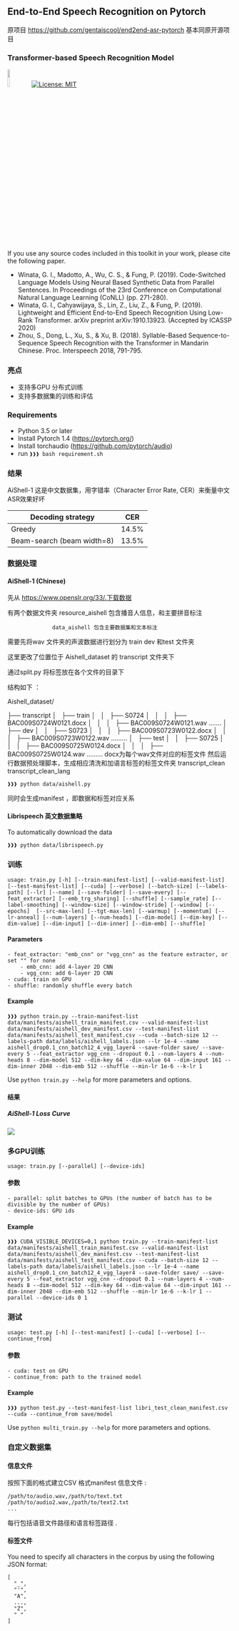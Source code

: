 ## End-to-End Speech Recognition on Pytorch
原项目 https://github.com/gentaiscool/end2end-asr-pytorch
基本同原开源项目
### Transformer-based Speech Recognition Model

<img src="img/pytorch-logo-dark.png" width="10%"> [![License: MIT](https://img.shields.io/badge/License-MIT-yellow.svg)](https://opensource.org/licenses/MIT) 

If you use any source codes included in this toolkit in your work, please cite the following paper.
- Winata, G. I., Madotto, A., Wu, C. S., & Fung, P. (2019). Code-Switched Language Models Using Neural Based Synthetic Data from Parallel Sentences. In Proceedings of the 23rd Conference on Computational Natural Language Learning (CoNLL) (pp. 271-280).
- Winata, G. I., Cahyawijaya, S., Lin, Z., Liu, Z., & Fung, P. (2019). Lightweight and Efficient End-to-End Speech Recognition Using Low-Rank Transformer. arXiv preprint arXiv:1910.13923. (Accepted by ICASSP 2020)
- Zhou, S., Dong, L., Xu, S., & Xu, B. (2018). Syllable-Based Sequence-to-Sequence Speech Recognition with the Transformer in Mandarin Chinese. Proc. Interspeech 2018, 791-795.

### 亮点
- 支持多GPU 分布式训练
- 支持多数据集的训练和评估

### Requirements
- Python 3.5 or later
- Install Pytorch 1.4 (https://pytorch.org/)
- Install torchaudio (https://github.com/pytorch/audio)
- run ``❱❱❱ bash requirement.sh``

### 结果
AiShell-1
这是中文数据集，用字错率（Character Error Rate, CER）来衡量中文ASR效果好坏

| Decoding strategy | CER |
| ------------- | ------------- |
| Greedy | 14.5% |
| Beam-search (beam width=8) | 13.5% |

### 数据处理
#### AiShell-1 (Chinese)
先从 https://www.openslr.org/33/.下载数据

有两个数据文件夹  resource_aishell  包含播音人信息，和主要拼音标注

                  data_aishell 包含主要数据集和文本标注


需要先将wav 文件夹的声波数据进行划分为 train  dev 和test 文件夹

这里更改了位置位于 Aishell_dataset 的 transcript 文件夹下

通过split.py  将标签放在各个文件的目录下

结构如下 ：

Aishell_dataset/

├── transcript
│   ├── train
│   │   ├── S0724
│   │   │   ├── BAC009S0724W0121.docx
│   │   │   ├── BAC009S0724W0121.wav
.......
│   ├──  dev
│   │   ├── S0723
│   │   │   ├── BAC009S0723W0122.docx
│   │   │   ├── BAC009S0723W0122.wav
.........
│   ├── test
│   │   ├── S0725
│   │   │   ├── BAC009S0725W0124.docx
│   │   │   ├── BAC009S0725W0124.wav
.........
docx为每个wav文件对应的标签文件
然后运行数据预处理脚本，生成相应清洗和加语言标签的标签文件夹
       transcript_clean
       transcript_clean_lang

```console
❱❱❱ python data/aishell.py
```
同时会生成manifest ，即数据和标签对应关系

#### Librispeech  英文数据集略  
To automatically download the data
```console
❱❱❱ python data/librispeech.py
```

### 训练
```console
usage: train.py [-h] [--train-manifest-list] [--valid-manifest-list] [--test-manifest-list] [--cuda] [--verbose] [--batch-size] [--labels-path] [--lr] [--name] [--save-folder] [--save-every] [--feat_extractor] [--emb_trg_sharing] [--shuffle] [--sample_rate] [--label-smoothing] [--window-size] [--window-stride] [--window] [--epochs]  [--src-max-len] [--tgt-max-len] [--warmup] [--momentum] [--lr-anneal] [--num-layers] [--num-heads] [--dim-model] [--dim-key] [--dim-value] [--dim-input] [--dim-inner] [--dim-emb] [--shuffle]
```
#### Parameters
```
- feat_extractor: "emb_cnn" or "vgg_cnn" as the feature extractor, or set "" for none
    - emb_cnn: add 4-layer 2D CNN
    - vgg_cnn: add 6-layer 2D CNN
- cuda: train on GPU
- shuffle: randomly shuffle every batch
```

#### Example
```console
❱❱❱ python train.py --train-manifest-list data/manifests/aishell_train_manifest.csv --valid-manifest-list data/manifests/aishell_dev_manifest.csv --test-manifest-list data/manifests/aishell_test_manifest.csv --cuda --batch-size 12 --labels-path data/labels/aishell_labels.json --lr 1e-4 --name aishell_drop0.1_cnn_batch12_4_vgg_layer4 --save-folder save/ --save-every 5 --feat_extractor vgg_cnn --dropout 0.1 --num-layers 4 --num-heads 8 --dim-model 512 --dim-key 64 --dim-value 64 --dim-input 161 --dim-inner 2048 --dim-emb 512 --shuffle --min-lr 1e-6 --k-lr 1
```
Use ``python train.py --help`` for more parameters and options.

#### 结果
##### AiShell-1 Loss Curve
<img src="img/aishell_loss.jpg"/>

### 多GPU训练
```
usage: train.py [--parallel] [--device-ids]
```

#### 参数
```
- parallel: split batches to GPUs (the number of batch has to be divisible by the number of GPUs)
- device-ids: GPU ids
```

#### Example
```console
❱❱❱ CUDA_VISIBLE_DEVICES=0,1 python train.py --train-manifest-list data/manifests/aishell_train_manifest.csv --valid-manifest-list data/manifests/aishell_dev_manifest.csv --test-manifest-list data/manifests/aishell_test_manifest.csv --cuda --batch-size 12 --labels-path data/labels/aishell_labels.json --lr 1e-4 --name aishell_drop0.1_cnn_batch12_4_vgg_layer4 --save-folder save/ --save-every 5 --feat_extractor vgg_cnn --dropout 0.1 --num-layers 4 --num-heads 8 --dim-model 512 --dim-key 64 --dim-value 64 --dim-input 161 --dim-inner 2048 --dim-emb 512 --shuffle --min-lr 1e-6 --k-lr 1 --parallel --device-ids 0 1
```
### 测试
```
usage: test.py [-h] [--test-manifest] [--cuda] [--verbose] [--continue_from]
```
#### 参数
```
- cuda: test on GPU
- continue_from: path to the trained model
```
#### Example
```console
❱❱❱ python test.py --test-manifest-list libri_test_clean_manifest.csv --cuda --continue_from save/model
```

Use ``python multi_train.py --help`` for more parameters and options.

### 自定义数据集
#### 信息文件
按照下面的格式建立CSV 格式manifest 信息文件 :
```
/path/to/audio.wav,/path/to/text.txt
/path/to/audio2.wav,/path/to/text2.txt
...
```
每行包括语音文件路径和语言标签路径   .

#### 标签文件
You need to specify all characters in the corpus by using the following JSON format:
```
[ 
  "_",
  "'",
  "A",
  ...,
  "Z",
  " "
]
```

